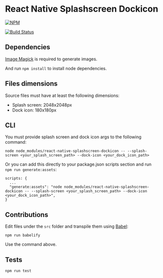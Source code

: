 # React Native Splashscreen Dockicon

[![NPM](https://nodei.co/npm/react-native-splashscreen-dockicon.png?downloads=true&downloadRank=true&stars=true)](https://nodei.co/npm/react-native-splashscreen-dockicon/)

[![Build Status](https://api.travis-ci.org/VincentCATILLON/react-native-splashscreen-dockicon.png?branch=master)](http://travis-ci.org/VincentCATILLON/react-native-splashscreen-dockicon)

## Dependencies

[Image Magick](https://www.imagemagick.org/script/binary-releases.php#macosx) is required to generate images.

And run `npm install` to install node dependencies.

## Files dimensions

Source files must have at least the following dimensions:

- Splash screen: 2048x2048px
- Dock icon: 180x180px

## CLI

You must provide splash screen and dock icon args to the following command:

`node node_modules/react-native-splashscreen-dockicon -- --splash-screen <your_splash_screen_path> --dock-icon <your_dock_icon_path>`

Or you can add this directly to your package.json scripts section and run `npm run generate:assets`:

```
scripts: {
  ...
  "generate:assets": "node node_modules/react-native-splashscreen-dockicon -- --splash-screen <your_splash_screen_path> --dock-icon <your_dock_icon_path>",
}
```

## Contributions

Edit files under the `src` folder and transpile them using [Babel](http://babeljs.io/):

`npm run babelify`

Use the command above.

## Tests

`npm run test`
